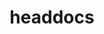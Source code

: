 ---
layout: post
type: post
title: headdocs
description: "Desenvolvimento do site headdocs utilizando WordPress."
tags: ['Front-end', 'WordPress']
type: single
live: "https://headdocs.com.br/"
permalink: /portfolio/:title/
---